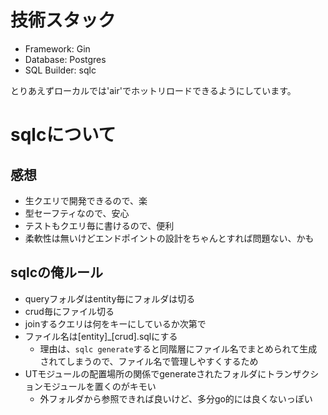# 技術スタック

- Framework: Gin
- Database: Postgres
- SQL Builder: sqlc

とりあえずローカルでは'air'でホットリロードできるようにしています。


# sqlcについて
## 感想
- 生クエリで開発できるので、楽
- 型セーフティなので、安心
- テストもクエリ毎に書けるので、便利
- 柔軟性は無いけどエンドポイントの設計をちゃんとすれば問題ない、かも
 
## sqlcの俺ルール
- queryフォルダはentity毎にフォルダは切る
- crud毎にファイル切る
- joinするクエリは何をキーにしているか次第で
- ファイル名は[entity]_[crud].sqlにする
  - 理由は、`sqlc generate`すると同階層にファイル名でまとめられて生成されてしまうので、ファイル名で管理しやすくするため
- UTモジュールの配置場所の関係でgenerateされたフォルダにトランザクションモジュールを置くのがキモい
  - 外フォルダから参照できれば良いけど、多分go的には良くないっぽい
